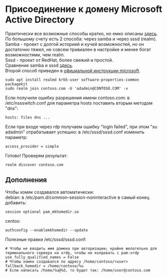 # Присоединение к домену Microsoft Active Directory

Практически все возможные способы кратко, но емко описаны [здесь](https://rhelblog.redhat.com/2015/02/04/overview-of-direct-integration-options/).  
По большому счету есть 2 способа: через samba и через sssd (realm).  
Samba - проект с долгой историей и кучей возможностей, но он достаточно тяжел, не совсем тривиален в настройке и менее богат возможностями, чем realm.  
Sssd - проект от RedHat, более свежий и простой.  
Сравнение samba и sssd [здесь](https://rhelblog.redhat.com/2015/04/02/sssd-vs-winbind/).  
Второй способ приведен в [официальной инструкции microsoft](https://docs.microsoft.com/ru-ru/sql/linux/sql-server-linux-active-directory-authentication?view=sql-server-linux-2017#join).
```
sudo apt install realmd krb5-user software-properties-common packagekit
sudo realm join contoso.com -U 'adadmin@CONTOSO.COM' -v
```
Если получили ошибку разрешения имени contoso.com: в /etc/nssswitch.conf для параметра hosts поставить вторым методом "dns":
```
hosts: files dns ...
```
Если при входе через rdp получаем ошибку "login failed", при этом "su adadmin" отрабатывает успешно: в /etc/sssd/sssd.conf изменить параметр:
```
access_provider = simple
```

Готово! Проверям результат:  
```
realm discover contoso.com
```

## Дополнения
Чтобы хомяк создавался автоматически:  
debian: в /etc/pam.d/common-session-noninteractive в самый конец добавить:
```
session optional pam_mkhomedir.so
```
centos:  
```
authconfig --enablemkhomedir --update
```

Полезные правки /etc/sssd/sssd.conf:
```
# Чтобы не вводить имя домена при авторизации; крайне желательно для терминального сервера на xrdp, чтобы не колдовать с pam-xrdp
use_fully_qualified_names = False
# Чтобы хомяк создавался по адресу /home/contoso/<user>
fallback_homedir = /home/contoso/%u
# Если написать /home/%u@%d, то будет так: /home/user@contoso.com
```
